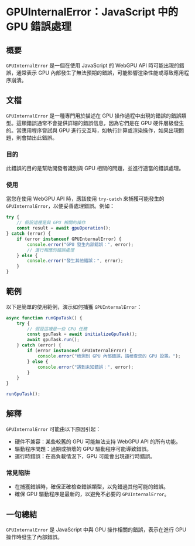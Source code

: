<!--
Meta Description: # GPUInternalError：JavaScript 中的 GPU 錯誤處理 ## 概要 `GPUInternalError` 是一個在使用 JavaScript 的 WebGPU API 時可能出現的錯誤，通常表示 GPU 內部發生了無法預期的錯誤，可能影響渲染性能或導致應用程序崩潰。 ##...
Meta Keywords: gpu, error, gpuinternalerror, javascript, console
-->

# GPUInternalError：JavaScript 中的 GPU 錯誤處理

## 概要
`GPUInternalError` 是一個在使用 JavaScript 的 WebGPU API 時可能出現的錯誤，通常表示 GPU 內部發生了無法預期的錯誤，可能影響渲染性能或導致應用程序崩潰。

## 文檔
`GPUInternalError` 是一種專門用於描述在 GPU 操作過程中出現的錯誤的錯誤類型。這類錯誤通常不會提供詳細的錯誤信息，因為它們是在 GPU 硬件層級發生的。當應用程序嘗試與 GPU 進行交互時，如執行計算或渲染操作，如果出現問題，則會拋出此錯誤。

### 目的
此錯誤的目的是幫助開發者識別與 GPU 相關的問題，並進行適當的錯誤處理。

### 使用
當您在使用 WebGPU API 時，應該使用 `try-catch` 來捕獲可能發生的 `GPUInternalError`，以便妥善處理錯誤。例如：

```javascript
try {
    // 假設這裡是與 GPU 相關的操作
    const result = await gpuOperation();
} catch (error) {
    if (error instanceof GPUInternalError) {
        console.error("GPU 發生內部錯誤：", error);
        // 進行相應的錯誤處理
    } else {
        console.error("發生其他錯誤：", error);
    }
}
```

## 範例
以下是簡單的使用範例，演示如何捕獲 `GPUInternalError`：

```javascript
async function runGpuTask() {
    try {
        // 假設這裡是一些 GPU 任務
        const gpuTask = await initializeGpuTask();
        await gpuTask.run();
    } catch (error) {
        if (error instanceof GPUInternalError) {
            console.error("檢測到 GPU 內部錯誤，請檢查您的 GPU 設置。");
        } else {
            console.error("遇到未知錯誤：", error);
        }
    }
}

runGpuTask();
```

## 解釋
`GPUInternalError` 可能由以下原因引起：

- 硬件不兼容：某些較舊的 GPU 可能無法支持 WebGPU API 的所有功能。
- 驅動程序問題：過期或損壞的 GPU 驅動程序可能導致錯誤。
- 運行時錯誤：在高負載情況下，GPU 可能會出現運行時錯誤。

### 常見陷阱
- 在捕獲錯誤時，確保正確檢查錯誤類型，以免錯過其他可能的錯誤。
- 確保 GPU 驅動程序是最新的，以避免不必要的 `GPUInternalError`。

## 一句總結
`GPUInternalError` 是 JavaScript 中與 GPU 操作相關的錯誤，表示在進行 GPU 操作時發生了內部錯誤。